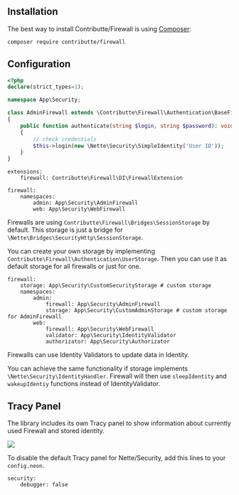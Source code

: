 Installation
----

The best way to install Contributte/Firewall is using [Composer](http://getcomposer.org/):

```sh
composer require contributte/firewall
```

Configuration
----

```php
<?php
declare(strict_types=1);

namespace App\Security;

class AdminFirewall extends \Contributte\Firewall\Authentication\BaseFirewall
{
	public function authenticate(string $login, string $password): void
	{
		// check credentials
		$this->login(new \Nette\Security\SimpleIdentity('User ID'));
	}
}
```

```neon
extensions:
	firewall: Contributte\Firewall\DI\FirewallExtension

firewall:
	namespaces:
		admin: App\Security\AdminFirewall
		web: App\Security\WebFirewall
```

Firewalls are using `Contributte\Firewall\Bridges\SessionStorage` by default.
This storage is just a bridge for `\Nette\Bridges\SecurityHttp\SessionStorage`.

You can create your own storage by implementing `Contributte\Firewall\Authentication\UserStorage`.
Then you can use it as default storage for all firewalls or just for one.

```neon
firewall:
	storage: App\Security\CustomSecurityStorage # custom storage
	namespaces:
		admin:
			firewall: App\Security\AdminFirewall
			storage: App\Security\CustomAdminStorage # custom storage for AdminFirewall
		web:
			firewall: App\Security\WebFirewall
			validator: App\Security\IdentityValidator
			authorizator: App\Security\Authorizator
```

Firewalls can use Identity Validators to update data in Identity.

You can achieve the same functionality if storage implements `\Nette\Security\IdentityHandler`.
Firewall will then use `sleepIdentity` and `wakeupIdentiy` functions instead of IdentityValidator.

Tracy Panel
----
The library includes its own Tracy panel to show information about currently used Firewall and stored identity.

![](tracy_bar.png)

To disable the default Tracy panel for Nette/Security, add this lines to your `config.neon`.
```neon
security:
	debugger: false
```
